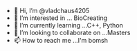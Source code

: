 - 👋 Hi, I’m @vladchaus4205
- 👀 I’m interested in ... BioCreating
- 🌱 I’m currently learning ...C++, Python
- 💞️ I’m looking to collaborate on ...Masters
- 📫 How to reach me ...I'm bomsh

<!---
vladchaus4205/vladchaus4205 is a ✨ special ✨ repository because its `README.md` (this file) appears on your GitHub profile.
You can click the Preview link to take a look at your changes.
--->
